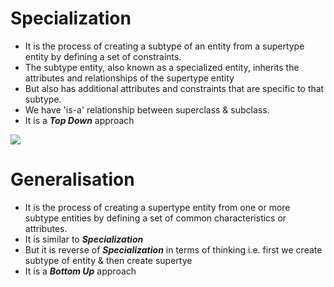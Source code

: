 # Specialization

- It is the process of creating a subtype of an entity from a supertype entity by defining a set of constraints. 
- The subtype entity, also known as a specialized entity, inherits the attributes and relationships of the supertype entity
- But also has additional attributes and constraints that are specific to that subtype.
- We have 'is-a' relationship between superclass & subclass.
- It is a ***Top Down*** approach
<img src='https://media.geeksforgeeks.org/wp-content/uploads/generalization.png'>


# Generalisation

- It is the process of creating a supertype entity from one or more subtype entities by defining a set of common characteristics or attributes.
- It is similar to ***Specialization***
- But it is reverse of ***Specialization*** in terms of thinking i.e. first we create subtype of entity & then create supertye
- It is a ***Bottom Up*** approach
